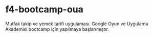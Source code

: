 # f4-bootcamp-oua
Mutfak takip ve yemek tarifi uygulaması. Google Oyun ve Uygulama Akademisi bootcamp için yapılmaya başlanmıştır.
